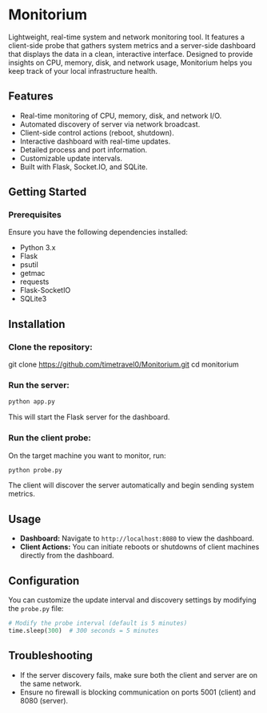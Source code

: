 # Monitorium
Lightweight, real-time system and network monitoring tool. It features a client-side probe that gathers system metrics and a server-side dashboard that displays the data in a clean, interactive interface. Designed to provide insights on CPU, memory, disk, and network usage, Monitorium helps you keep track of your local infrastructure health.

## Features

- Real-time monitoring of CPU, memory, disk, and network I/O.
- Automated discovery of server via network broadcast.
- Client-side control actions (reboot, shutdown).
- Interactive dashboard with real-time updates.
- Detailed process and port information.
- Customizable update intervals.
- Built with Flask, Socket.IO, and SQLite.

## Getting Started

### Prerequisites

Ensure you have the following dependencies installed:

- Python 3.x
- Flask
- psutil
- getmac
- requests
- Flask-SocketIO
- SQLite3

## Installation

### Clone the repository:

git clone https://github.com/timetravel0/Monitorium.git
cd monitorium

### Run the server:

```bash
python app.py
```

This will start the Flask server for the dashboard.

### Run the client probe:

On the target machine you want to monitor, run:

```bash
python probe.py
```

The client will discover the server automatically and begin sending system metrics.

## Usage

- **Dashboard:** Navigate to `http://localhost:8080` to view the dashboard.
- **Client Actions:** You can initiate reboots or shutdowns of client machines directly from the dashboard.

## Configuration

You can customize the update interval and discovery settings by modifying the `probe.py` file:

```python
# Modify the probe interval (default is 5 minutes)
time.sleep(300)  # 300 seconds = 5 minutes
```

## Troubleshooting

- If the server discovery fails, make sure both the client and server are on the same network.
- Ensure no firewall is blocking communication on ports 5001 (client) and 8080 (server).
